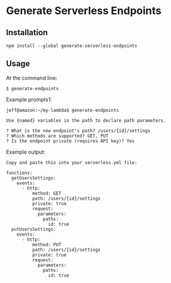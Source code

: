 # Generate Serverless Endpoints

## Installation

```
npm install --global generate-serverless-endpoints
```

## Usage

At the command line:
```
$ generate-endpoints
```

Example prompts1:
```
jeff@amazon:~/my-lambda$ generate-endpoints 

Use {named} variables in the path to declare path parameters.

? What is the new endpoint's path? /users/{id}/settings
? Which methods are supported? GET, PUT
? Is the endpoint private (requires API key)? Yes
```

Example output:
```
Copy and paste this into your serverless.yml file:

functions:
  getUsersSettings:
    events:
      - http:
          method: GET
          path: /users/{id}/settings
          private: true
          request:
            parameters:
              paths:
                id: true
  putUsersSettings:
    events:
      - http:
          method: PUT
          path: /users/{id}/settings
          private: true
          request:
            parameters:
              paths:
                id: true
```